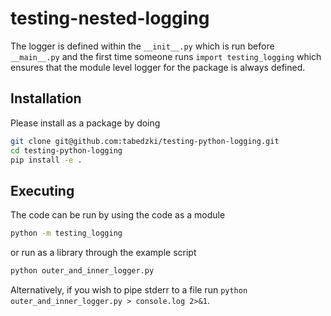 # testing-nested-logging

The logger is defined within the `__init__.py` which is run before `__main__.py` and the first time someone runs `import testing_logging` which ensures that the module level logger for the package is always defined.

## Installation

Please install as a package by doing

```bash
git clone git@github.com:tabedzki/testing-python-logging.git
cd testing-python-logging
pip install -e .
```

## Executing

The code can be run by using the code as a module

```bash
python -m testing_logging
```

or run as a library through the example script

```sh
python outer_and_inner_logger.py
```

Alternatively, if you wish to pipe stderr to a file run `python outer_and_inner_logger.py > console.log 2>&1`.


